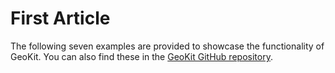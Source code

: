 # First Article


The following seven examples are provided to showcase the functionality of GeoKit. You can also find these in the [GeoKit GitHub repository](https://github.com/FZJ-IEK3-VSA/geokit).
